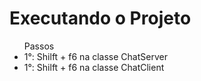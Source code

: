 # Executando o Projeto
<ul> Passos
  <li> 1°: Shilft + f6 na classe ChatServer
  <li> 1°: Shilft + f6 na classe ChatClient 
</ul>
